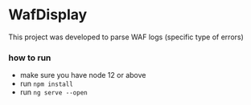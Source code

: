 # WafDisplay

This project was developed to parse WAF logs (specific type of errors)

### how to run
- make sure you have node 12 or above
- run ```npm install```
- run ```ng serve --open```
